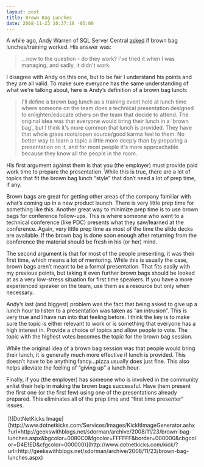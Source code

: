 ```yaml
---
layout: post
title: Brown Bag Lunches
date: 2008-11-23 10:37:18 -05:00
---
```


A while ago, Andy Warren of SQL Server Central [asked](http://www.sqlservercentral.com/blogs/andy_warren/archive/2008/09/09/brown-bag-lunches-training-do-they-work.aspx) if brown bag lunches/training worked. His answer was:

> …now to the question - do they work? I've tried it when I was managing, and sadly, it didn't work.

I disagree with Andy on this one, but to be fair I understand his points and they are all valid. To make sure everyone has the same understanding of what we’re talking about, here is Andy’s definition of a brown bag lunch:

> I'll define a brown bag lunch as a training event held at lunch time where someone on the team does a technical presentation designed to enlighten/educate others on the team that decide to attend. The original idea was that everyone would bring their lunch in a 'brown bag', but I think it's more common that lunch is provided. They have that whole grass roots/open source/good karma feel to them. No better way to learn a topic a little more deeply than by preparing a presentation on it, and for most people it's more approachable because they know all the people in the room.

His first argument against them is that you (the employer) must provide paid work time to prepare the presentation. While this is true, there are a lot of topics that fit the brown bag lunch “style” that don’t need a lot of prep time, if any. 

Brown bags are great for getting other areas of the company familiar with what’s coming up in a new product launch. There is very little prep time for something like this. Another great way to minimize prep time is to use brown bags for conference follow-ups. This is where someone who went to a technical conference (like PDC) presents what they saw/learned at the conference. Again, very little prep time as most of the time the slide decks are available. If the brown bag is done soon enough after returning from the conference the material should be fresh in his (or her) mind.

The second argument is that for most of the people presenting, it was their first time, which means a lot of mentoring. While this is usually the case, brown bags aren’t meant to be a formal presentation. That fits easily with my previous points, but taking it even further brown bags should be looked at as a very low-stress situation for first time speakers. If you have a more experienced speaker on the team, use them as a resource but only when necessary.

Andy’s last (and biggest) problem was the fact that being asked to give up a lunch hour to listen to a presentation was taken as “an intrusion”. This is very true and I have run into that feeling before. I think the key is to make sure the topic is either relevant to work or is something that everyone has a high interest in. Provide a choice of topics and allow people to vote. The topic with the highest votes becomes the topic for the brown bag session.

While the original idea of a brown bag session was that people would bring their lunch, it is generally much more effective if lunch is provided. This doesn’t have to be anything fancy…pizza usually does just fine. This also helps alleviate the feeling of “giving up” a lunch hour.

Finally, if you (the employer) has someone who is involved in the community enlist their help in making the brown bags successful. Have them present the first one (or the first few) using one of the presentations already prepared. This eliminates all of the prep time and “first time presenter” issues.
<div class="wlWriterHeaderFooter" style="text-align:left; margin:0px; padding:4px 4px 4px 4px;">[![DotNetKicks Image](http://www.dotnetkicks.com/Services/Images/KickItImageGenerator.ashx?url=http://geekswithblogs.net/sdorman/archive/2008/11/23/brown-bag-lunches.aspx&bgcolor=0080C0&fgcolor=FFFFFF&border=000000&cbgcolor=D4E1ED&cfgcolor=000000)](http://www.dotnetkicks.com/kick/?url=http://geekswithblogs.net/sdorman/archive/2008/11/23/brown-bag-lunches.aspx)</div>
